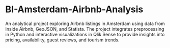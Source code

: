 # BI-Amsterdam-Airbnb-Analysis
An analytical project exploring Airbnb listings in Amsterdam using data from Inside Airbnb, GeoJSON, and Statista. The project integrates preprocessing in Python and interactive visualizations in Qlik Sense to provide insights into pricing, availability, guest reviews, and tourism trends.
